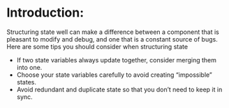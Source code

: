 # Introduction:

Structuring state well can make a difference between a component that is pleasant to modify and debug, and one that is a constant source of bugs. Here are some tips you should consider when structuring state

- If two state variables always update together, consider merging them into one.
- Choose your state variables carefully to avoid creating “impossible” states.
- Avoid redundant and duplicate state so that you don’t need to keep it in sync.
